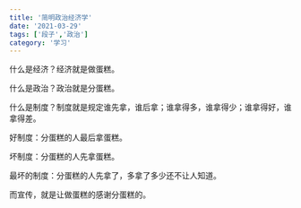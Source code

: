 ```yaml
---
title: '简明政治经济学'
date: '2021-03-29'
tags: ['段子','政治']
category: '学习'
---
```


什么是经济？经济就是做蛋糕。

什么是政治？政治就是分蛋糕。

什么是制度？制度就是规定谁先拿，谁后拿；谁拿得多，谁拿得少；谁拿得好，谁拿得差。

好制度：分蛋糕的人最后拿蛋糕。

坏制度：分蛋糕的人先拿蛋糕。

最坏的制度：分蛋糕的人先拿了，多拿了多少还不让人知道。

而宣传，就是让做蛋糕的感谢分蛋糕的。

